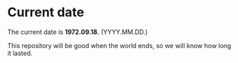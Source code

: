 # Current date

The current date is **1972.09.18.** (YYYY.MM.DD.)

This repository will be good when the world ends, so we will know how long it lasted.